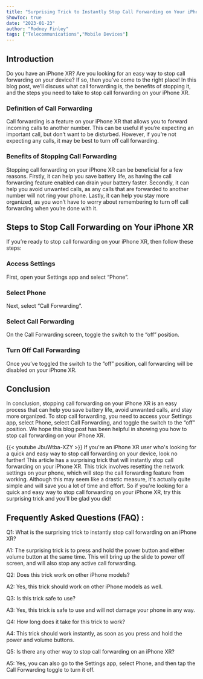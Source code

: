 ```yaml
---
title: "Surprising Trick to Instantly Stop Call Forwarding on Your iPhone XR!"
ShowToc: true 
date: "2023-01-23"
author: "Rodney Finley" 
tags: ["Telecommunications","Mobile Devices"]
---
```

## Introduction

Do you have an iPhone XR? Are you looking for an easy way to stop call forwarding on your device? If so, then you’ve come to the right place! In this blog post, we’ll discuss what call forwarding is, the benefits of stopping it, and the steps you need to take to stop call forwarding on your iPhone XR.

### Definition of Call Forwarding

Call forwarding is a feature on your iPhone XR that allows you to forward incoming calls to another number. This can be useful if you’re expecting an important call, but don’t want to be disturbed. However, if you’re not expecting any calls, it may be best to turn off call forwarding.

### Benefits of Stopping Call Forwarding

Stopping call forwarding on your iPhone XR can be beneficial for a few reasons. Firstly, it can help you save battery life, as having the call forwarding feature enabled can drain your battery faster. Secondly, it can help you avoid unwanted calls, as any calls that are forwarded to another number will not ring your phone. Lastly, it can help you stay more organized, as you won’t have to worry about remembering to turn off call forwarding when you’re done with it.

## Steps to Stop Call Forwarding on Your iPhone XR

If you’re ready to stop call forwarding on your iPhone XR, then follow these steps:

### Access Settings

First, open your Settings app and select “Phone”.

### Select Phone

Next, select “Call Forwarding”.

### Select Call Forwarding

On the Call Forwarding screen, toggle the switch to the “off” position.

### Turn Off Call Forwarding

Once you’ve toggled the switch to the “off” position, call forwarding will be disabled on your iPhone XR.

## Conclusion

In conclusion, stopping call forwarding on your iPhone XR is an easy process that can help you save battery life, avoid unwanted calls, and stay more organized. To stop call forwarding, you need to access your Settings app, select Phone, select Call Forwarding, and toggle the switch to the “off” position. We hope this blog post has been helpful in showing you how to stop call forwarding on your iPhone XR.

{{< youtube JbuWtba-XZY >}} 
If you're an iPhone XR user who's looking for a quick and easy way to stop call forwarding on your device, look no further! This article has a surprising trick that will instantly stop call forwarding on your iPhone XR. This trick involves resetting the network settings on your phone, which will stop the call forwarding feature from working. Although this may seem like a drastic measure, it's actually quite simple and will save you a lot of time and effort. So if you're looking for a quick and easy way to stop call forwarding on your iPhone XR, try this surprising trick and you'll be glad you did!

## Frequently Asked Questions (FAQ) :
Q1: What is the surprising trick to instantly stop call forwarding on an iPhone XR?

A1: The surprising trick is to press and hold the power button and either volume button at the same time. This will bring up the slide to power off screen, and will also stop any active call forwarding.

Q2: Does this trick work on other iPhone models?

A2: Yes, this trick should work on other iPhone models as well.

Q3: Is this trick safe to use?

A3: Yes, this trick is safe to use and will not damage your phone in any way.

Q4: How long does it take for this trick to work?

A4: This trick should work instantly, as soon as you press and hold the power and volume buttons.

Q5: Is there any other way to stop call forwarding on an iPhone XR?

A5: Yes, you can also go to the Settings app, select Phone, and then tap the Call Forwarding toggle to turn it off.


